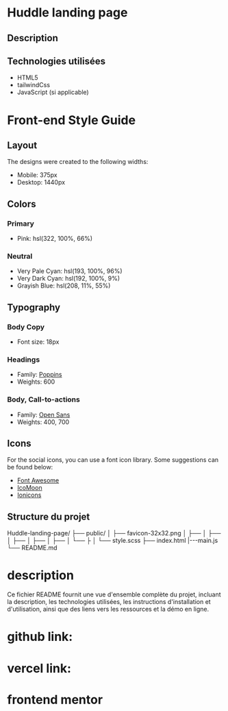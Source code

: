# Huddle landing page

## Description





## Technologies utilisées

- HTML5
- tailwindCss
- JavaScript (si applicable)


 # Front-end Style Guide

## Layout

The designs were created to the following widths:

- Mobile: 375px
- Desktop: 1440px

## Colors

### Primary

- Pink: hsl(322, 100%, 66%)

### Neutral

- Very Pale Cyan: hsl(193, 100%, 96%)
- Very Dark Cyan: hsl(192, 100%, 9%)
- Grayish Blue: hsl(208, 11%, 55%)

## Typography

### Body Copy

- Font size: 18px

### Headings

- Family: [Poppins](https://fonts.google.com/specimen/Poppins)
- Weights: 600

### Body, Call-to-actions

- Family: [Open Sans](https://fonts.google.com/specimen/Open+Sans)
- Weights: 400, 700

## Icons

For the social icons, you can use a font icon library. Some suggestions can be found below:

- [Font Awesome](https://fontawesome.com/)
- [IcoMoon](https://icomoon.io/)
- [Ionicons](https://ionicons.com/)

## Structure du projet

Huddle-landing-page/
├── public/
│ ├── favicon-32x32.png
│ ├── 
│ ├── 
│ ├── 
│ ├── 
│ ├── 
│ └── 
├
│ └── style.scss
├── index.html
|---main.js
└── README.md

# description
Ce fichier README fournit une vue d'ensemble complète du projet, incluant la description, les technologies utilisées, les instructions d'installation et d'utilisation, ainsi que des liens vers les ressources et la démo en ligne.



# github link: 


# vercel link:

# frontend mentor 
